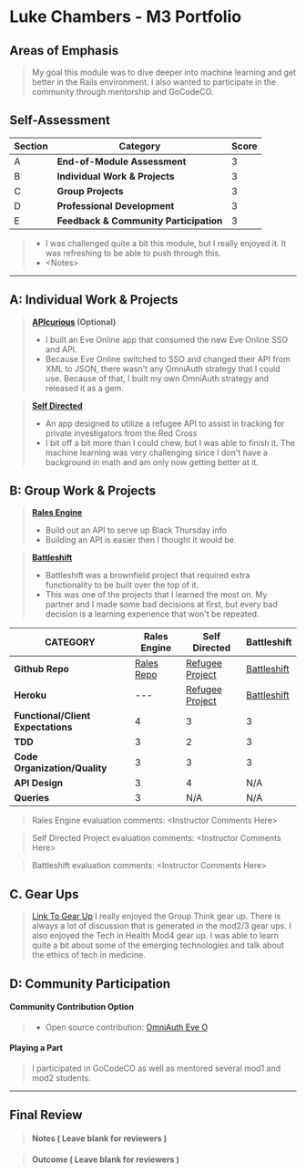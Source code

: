 # Luke Chambers - M3 Portfolio

## Areas of Emphasis

> My goal this module was to dive deeper into machine learning and get better in the Rails environment. I also wanted to participate in the community through mentorship and GoCodeCO.

## Self-Assessment

| Section | Category | Score |
| --- | ----- | --- |
| A | **End-of-Module Assessment** | 3 |
| B | **Individual Work & Projects** | 3 |
| C | **Group Projects** | 3 |
| D | **Professional Development** | 3 |
| E | **Feedback & Community Participation** | 3 |

>* I was challenged quite a bit this module, but I really enjoyed it. It was refreshing to be able to push through this.
>* \<Notes>

-----------------------

## A: Individual Work & Projects

> **[APIcurious](http://backend.turing.io/module3/projects/apicurious) (Optional)**
>* I built an Eve Online app that consumed the new Eve Online SSO and API.
>* Because Eve Online switched to SSO and changed their API from XML to JSON, there wasn't any OmniAuth strategy that I could use. Because of that, I built my own OmniAuth strategy and released it as a gem.

> **[Self Directed](http://backend.turing.io/module3/projects/self_directed_project)**
>* An app designed to utilize a refugee API to assist in tracking for private investigators from the Red Cross
>* I bit off a bit more than I could chew, but I was able to finish it. The machine learning was very challenging since I don't have a background in math and am only now getting better at it.

## B: Group Work & Projects

> **[Rales Engine](http://backend.turing.io/module3/projects/rails_engine)**
>* Build out an API to serve up Black Thursday info
>* Building an API is easier then I thought it would be.

> **[Battleshift](http://backend.turing.io/module3/projects/the_pivot)**
>* Battleshift was a brownfield project that required extra functionality to be built over the top of it.
>* This was one of the projects that I learned the most on. My partner and I made some bad decisions at first, but every bad decision is a learning experience that won't be repeated.

| CATEGORY | Rales Engine | Self Directed | Battleshift |
| --- | --- | --- | --- |
| **Github Repo** | [Rales Repo](https://github.com/lnchambers/rails_engine) | [Refugee Project](https://github.com/lnchambers/refugee_project) | [Battleshift](https://github.com/andymond/battleshift) |
| **Heroku** | --- | [Refugee Project](https://refugee-project.herokuapp.com/) | [Battleshift](https://banana-tart-60248.herokuapp.com/) |
| **Functional/Client Expectations** | 4 | 3 | 3 |
| **TDD** | 3 | 2 | 3 |
| **Code Organization/Quality** | 3 | 3 | 3 |
| **API Design** | 3 | 4 | N/A |
| **Queries** | 3 | N/A | N/A |

> Rales Engine evaluation comments:
\<Instructor Comments Here>

> Self Directed Project evaluation comments:
\<Instructor Comments Here>

> Battleshift evaluation comments:
\<Instructor Comments Here>

## C. **Gear Ups**

> [Link To Gear Up]()
I really enjoyed the Group Think gear up. There is always a lot of discussion that is generated in the mod2/3 gear ups. I also enjoyed the Tech in Health Mod4 gear up. I was able to learn quite a bit about some of the emerging technologies and talk about the ethics of tech in medicine.

## D: Community Participation

#### **Community Contribution Option**
>* Open source contribution: [OmniAuth Eve O](https://github.com/lnchambers/omniauth-eve_o)

#### **Playing a Part**

> I participated in GoCodeCO as well as mentored several mod1 and mod2 students.

------------------

## Final Review

> #### Notes ( Leave blank for reviewers )

> #### Outcome ( Leave blank for reviewers )
